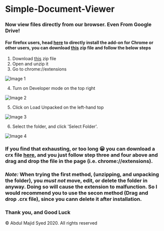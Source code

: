 # Simple-Document-Viewer
### Now view files directly from our browser. Even From Google Drive!
#### For firefox users, head [here](https://addons.mozilla.org/en-US/firefox/addon/simple-document-viewer/) to directly install the add-on for Chrome or other users, you can download [this](https://github.com/Abdul-Majid-Syed/Simple-Document-Viewer/archive/main.zip) zip file and follow the below steps

1. Download [this](https://github.com/Abdul-Majid-Syed/Simple-Document-Viewer/archive/main.zip) zip file
2. Open and unzip it
3. Go to  chrome://extensions 

![Image 1](https://codehs.com/uploads/82de16e746c3523a3ce5e1b233cdfc38)

4. Turn on Developer mode on the top right

![Image 2](https://codehs.com/uploads/03566c7f9adeaea52960f57ee635c5b0)
       
5.   Click on Load Unpacked on the left-hand top

![Image 3](https://codehs.com/uploads/8c549e61d58dceb4a07aa6cb2680259c)

6. Select the folder, and click 'Select Folder'. 
 
![Image 4](https://codehs.com/uploads/e073a38a9786ee0f49d4c47a1ab528cf)

### If you find that exhausting, or too long :grinning: you can download a crx file [here](), and you just follow step three and four above and drag and drop the file in the page (i.e. chrome://extensions). 

### *Note:* When trying the first method, (unzipping, and unpacking the folder), you *_must not_* move, edit, or delete the folder in anyway. Doing so will cause the extension to malfunction. So I would recommend you to use the secon method (Drag and drop .crx file), since you cann delete it after installation. 

### Thank you, and Good Luck

&copy; Abdul Majid Syed 2020. All rights reserved

